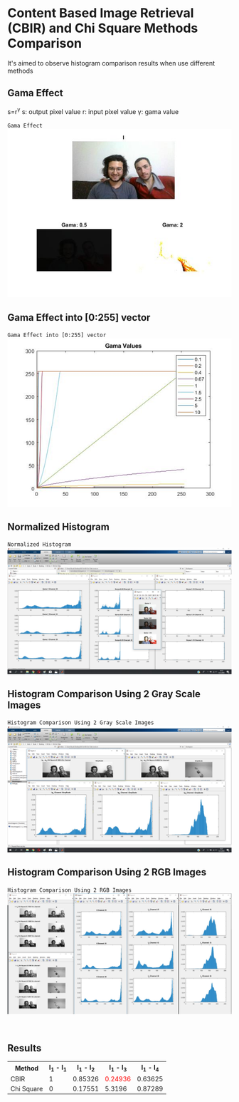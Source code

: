 # Content Based Image Retrieval (CBIR) and Chi Square Methods Comparison

It's aimed to observe histogram comparison results when use different methods

## Gama Effect
 s=r<sup>γ</sup>
 s: output pixel value
 r: input pixel value
 γ: gama value
 
`Gama Effect`
![image_1](SS/1B.jpg)

## Gama Effect into [0:255] vector
`Gama Effect into [0:255] vector`
![image_2](SS/1C.jpg)

## Normalized Histogram
`Normalized Histogram`
![image_3](SS/2A.jpg)

## Histogram Comparison Using 2 Gray Scale Images
`Histogram Comparison Using 2 Gray Scale Images`
![image_4](SS/3A.jpg)

## Histogram Comparison Using 2 RGB Images
`Histogram Comparison Using 2 RGB Images`
![BG 4](SS/3B.jpg)

<br />

## Results
<table>
  <tr>
    <th>Method</th>
    <th>I<sub>1</sub> - I<sub>1</sub></th>
    <th>I<sub>1</sub> - I<sub>2</sub></th>
    <th>I<sub>1</sub> - I<sub>3</sub></th>
    <th>I<sub>1</sub> - I<sub>4</sub></th>
  </tr>
  <tr>
    <td>CBIR</td>
    <td>1</td>
    <td>0.85326</td>
    <td style='color:red;'>0.24936</td>
    <td>0.63625</td>
  </tr>
  <tr>
    <td>Chi Square</td>
    <td>0</td>
    <td>0.17551</td>
    <td>5.3196</td>
    <td>0.87289</td>
  </tr>
</table>

